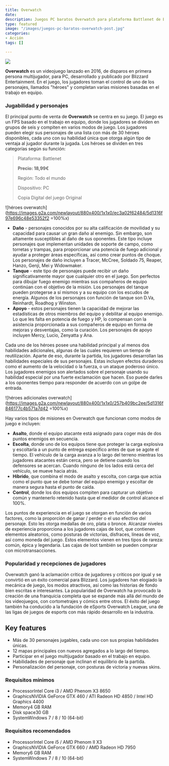 ```yaml
---
title: Overwatch
date: 
description: Juegos PC baratos Overwatch para plataforma Battlenet de Blizzard
type: featured
image: "/images/juegos-pc-baratos-overwatch-post.jpg"
categories:
- Acción
tags: []

---
```

![](/images/pedir-boton-1.png)

**Overwatch** es un videojuego lanzado en 2016, de disparos en primera persona multijugador, para PC, desarrollado y publicado por Blizzard Entertainment. En el juego, los jugadores toman el control de uno de los personajes, llamados "héroes" y completan varias misiones basadas en el trabajo en equipo.

### Jugabilidad y personajes

El principal punto de venta de **Overwatch** se centra en su juego. El juego es un FPS basado en el trabajo en equipo, donde los jugadores se dividen en grupos de seis y compiten en varios modos de juego. Los jugadores pueden elegir sus personajes de una lista con más de 30 héroes disponibles, cada uno con su habilidad única que otorga algún tipo de ventaja al jugador durante la jugada. Los héroes se dividen en tres categorías según su función:

> Plataforma: Battlenet
>
> **Precio: 18,99€**
>
> Región: Todo el mundo
>
> Dispositivo: PC
>
> Copia Digital del juego Original

![héroes overwatch](https://images.g2a.com/newlayout/880x400/1x1x0/ec3a02f62484/5d1316f97e696c48e53352f2 =100%x)

* **Daño** - personajes conocidos por su alta calificación de movilidad y su capacidad para causar un gran daño al enemigo. Sin embargo, son altamente susceptibles al daño de sus oponentes. Este tipo incluye personajes que implementan unidades de soporte de campo, como torretas y trampas, para proporcionar una potencia de fuego adicional y ayudar a proteger áreas específicas, así como crear puntos de choque. Los personajes de daño incluyen a Tracer, McCree, Soldado 75, Reaper, Hanzo, Genji, Mei y Widowmaker.
* **Tanque** - este tipo de personajes puede recibir un daño significativamente mayor que cualquier otro en el juego. Son perfectos para dibujar fuego enemigo mientras sus compañeros de equipo continúan con el objetivo de la misión. Los personajes del tanque pueden protegerse a sí mismos y a su equipo con los escudos de energía. Algunos de los personajes con función de tanque son D.Va, Reinhardt, Roadhog y Winston.
* **Apoyo** - estos personajes tienen la capacidad de mejorar las estadísticas de otros miembros del equipo y debilitar al equipo enemigo. Lo que les falta en potencia de fuego y HP, lo compensan con la asistencia proporcionada a sus compañeros de equipo en forma de mejoras y desventajas, como la curación. Los personajes de apoyo incluyen Mercy, Lucio, Zenyatta y Ana.

Cada uno de los héroes posee una habilidad principal y al menos dos habilidades adicionales, algunas de las cuales requieren un tiempo de reutilización. Aparte de eso, durante la partida, los jugadores desarrollan las habilidades especiales de sus personajes. Estas incluyen efectos duraderos como el aumento de la velocidad o la fuerza, o un ataque poderoso único. Los jugadores enemigos son alertados sobre el personaje usando su habilidad especial por una fuerte exclamación que hacen. Eso puede darles a los oponentes tiempo para responder de acuerdo con un golpe de entrada.

![héroes adicionales overwatch](https://images.g2a.com/newlayout/880x400/1x1x0/257b409bc2ee/5d1316f846177c4b571a7d42 =100%x)

Hay varios tipos de misiones en Overwatch que funcionan como modos de juego e incluyen:

* **Asalto**, donde el equipo atacante está asignado para coger más de dos puntos enemigos en secuencia.
* **Escolta**, donde uno de los equipos tiene que proteger la carga explosiva y escoltarla a un punto de entrega específico antes de que se agote el tiempo. El vehículo de la carga avanza a lo largo del terreno mientras los jugadores atacantes están cerca, pero se detiene cuando los defensores se acercan. Cuando ninguno de los lados está cerca del vehículo, se mueve hacia atrás.
* **Híbrido**, que combina el modo de asalto y escolta, con carga que actúa como el punto que se debe tomar del equipo enemigo y escoltar de manera segura hasta el punto de caída.
* **Control**, donde los dos equipos compiten para capturar un objetivo común y mantenerlo retenido hasta que el medidor de control alcance el 100%.

Los puntos de experiencia en el juego se otorgan en función de varios factores, como la proporción de ganar / perder o el uso efectivo del personaje. Esto les otorga medallas de oro, plata o bronce. Alcanzar niveles de experiencia proporciona a los jugadores cajas de loot, que contienen elementos aleatorios, como posturas de victorias, disfraces, líneas de voz, así como moneda del juego. Estos elementos vienen en tres tipos de rareza: común, épica y legendaria. Las cajas de loot también se pueden comprar con microtransacciones.

### Popularidad y recepciones de jugadores

Overwatch ganó la aclamación crítica de jugadores y críticos por igual y se convirtió en un éxito comercial para Blizzard. Los jugadores han elogiado la mecánica de juego, los modos atractivos, así como las historias de fondo bien escritas e interesantes. La popularidad de Overwatch ha provocado la creación de una franquicia completa que se expande más allá del mundo de los videojuegos, con cortometrajes y cómics entre otros. El éxito del juego también ha conducido a la fundación de eSports Overwatch League, una de las ligas de juegos de esports con más rápido desarrollo en la industria.

## Key features

* Más de 30 personajes jugables, cada uno con sus propias habilidades únicas.
* 12 mapas principales con nuevos agregados a lo largo del tiempo.
* Participar en el juego multijugador basado en el trabajo en equipo.
* Habilidades de personaje que inclinan el equilibrio de la partida.
* Personalización del personaje, con posturas de victoria y nuevas skins.

### Requisitos mínimos

* ProcessorIntel Core i3 / AMD Phenom X3 8650
* GraphicsNVIDIA GeForce GTX 460 / ATI Radeon HD 4850 / Intel HD Graphics 4400
* Memory4 GB RAM
* Disk space30 GB
* SystemWindows 7 / 8 / 10 (64-bit)

### Requisitos recomendados

* ProcessorIntel Core i5 / AMD Phenom II X3
* GraphicsNVIDIA GeForce GTX 660 / AMD Radeon HD 7950
* Memory6 GB RAM
* SystemWindows 7 / 8 / 10 (64-bit)
